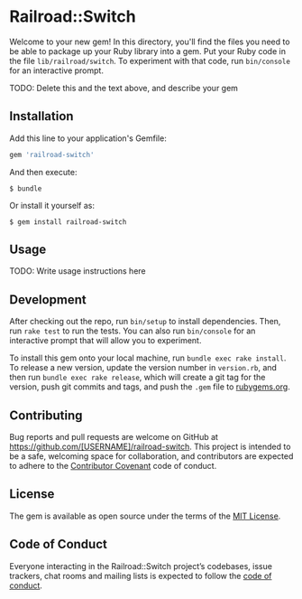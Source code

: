 # Railroad::Switch

Welcome to your new gem! In this directory, you'll find the files you need to be able to package up your Ruby library into a gem. Put your Ruby code in the file `lib/railroad/switch`. To experiment with that code, run `bin/console` for an interactive prompt.

TODO: Delete this and the text above, and describe your gem

## Installation

Add this line to your application's Gemfile:

```ruby
gem 'railroad-switch'
```

And then execute:

    $ bundle

Or install it yourself as:

    $ gem install railroad-switch

## Usage

TODO: Write usage instructions here

## Development

After checking out the repo, run `bin/setup` to install dependencies. Then, run `rake test` to run the tests. You can also run `bin/console` for an interactive prompt that will allow you to experiment.

To install this gem onto your local machine, run `bundle exec rake install`. To release a new version, update the version number in `version.rb`, and then run `bundle exec rake release`, which will create a git tag for the version, push git commits and tags, and push the `.gem` file to [rubygems.org](https://rubygems.org).

## Contributing

Bug reports and pull requests are welcome on GitHub at https://github.com/[USERNAME]/railroad-switch. This project is intended to be a safe, welcoming space for collaboration, and contributors are expected to adhere to the [Contributor Covenant](http://contributor-covenant.org) code of conduct.

## License

The gem is available as open source under the terms of the [MIT License](https://opensource.org/licenses/MIT).

## Code of Conduct

Everyone interacting in the Railroad::Switch project’s codebases, issue trackers, chat rooms and mailing lists is expected to follow the [code of conduct](https://github.com/[USERNAME]/railroad-switch/blob/master/CODE_OF_CONDUCT.md).
